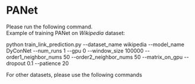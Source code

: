 # PANet
Please run the following command.  
Example of training PANet on *Wikipedia* dataset:  

python train_link_prediction.py --dataset_name wikipedia --model_name DyConNet --num_runs 1 --gpu 0 --window_size 100000 --order1_neighbor_nums 50 --order2_neighbor_nums 50 --matrix_on_gpu --dropout 0.1 --patience 20

For other datasets, please use the following commands
